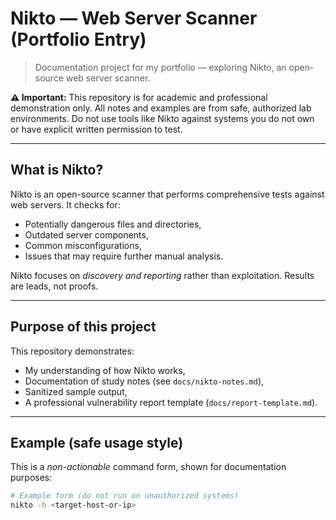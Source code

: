 # Nikto — Web Server Scanner (Portfolio Entry)

> Documentation project for my portfolio — exploring Nikto, an open-source web server scanner.

**⚠️ Important:** This repository is for academic and professional demonstration only. All notes and examples are from safe, authorized lab environments. Do not use tools like Nikto against systems you do not own or have explicit written permission to test.

---

## What is Nikto?

Nikto is an open-source scanner that performs comprehensive tests against web servers. It checks for:
- Potentially dangerous files and directories,
- Outdated server components,
- Common misconfigurations,
- Issues that may require further manual analysis.

Nikto focuses on *discovery and reporting* rather than exploitation. Results are leads, not proofs.

---

## Purpose of this project

This repository demonstrates:
- My understanding of how Nikto works,
- Documentation of study notes (see `docs/nikto-notes.md`),
- Sanitized sample output,
- A professional vulnerability report template (`docs/report-template.md`).

---

## Example (safe usage style)

This is a *non-actionable* command form, shown for documentation purposes:

```bash
# Example form (do not run on unauthorized systems)
nikto -h <target-host-or-ip>
